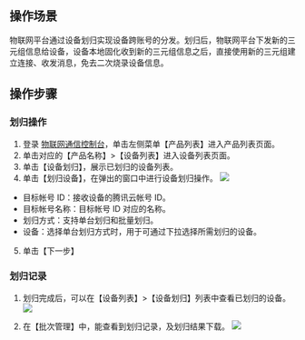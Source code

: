 
## 操作场景

物联网平台通过设备划归实现设备跨账号的分发。划归后，物联网平台下发新的三元组信息给设备，设备本地固化收到新的三元组信息之后，直接使用新的三元组建立连接、收发消息，免去二次烧录设备信息。


## 操作步骤

### 划归操作

1. 登录 [物联网通信控制台](https://console.cloud.tencent.com/iotcloud)，单击左侧菜单【产品列表】进入产品列表页面。
2. 单击对应的【产品名称】>【设备列表】进入设备列表页面。
3. 单击【设备划归】，展示已划归的设备列表。
4. 单击【划归设备】，在弹出的窗口中进行设备划归操作。
   ![](https://main.qcloudimg.com/raw/29da9c60aaf0961992d615a363716a37.png)
 - 目标帐号 ID：接收设备的腾讯云帐号 ID。
 - 目标帐号名称：目标帐号 ID 对应的名称。
 - 划归方式：支持单台划归和批量划归。
 - 设备：选择单台划归方式时，用于可通过下拉选择所需划归的设备。
5. 单击【下一步】


### 划归记录

1. 划归完成后，可以在【设备列表】>【设备划归】列表中查看已划归的设备。
![](https://main.qcloudimg.com/raw/781207f09b06c9ff31c1fd0445a796dc.png)

2. 在【批次管理】中，能查看到划归记录，及划归结果下载。
   ![](https://main.qcloudimg.com/raw/a7c5fc13648491180c15f725dabb3489.png)





